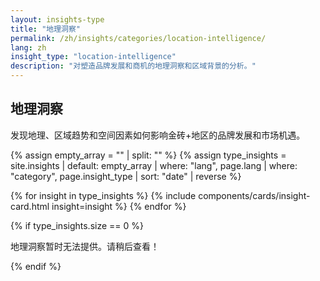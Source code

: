 ```yaml
---
layout: insights-type
title: "地理洞察"
permalink: /zh/insights/categories/location-intelligence/
lang: zh
insight_type: "location-intelligence"  
description: "对塑造品牌发展和商机的地理洞察和区域背景的分析。"
---
```


## 地理洞察

发现地理、区域趋势和空间因素如何影响金砖+地区的品牌发展和市场机遇。

{% assign empty_array = "" | split: "" %}
{% assign type_insights = site.insights | default: empty_array | where: "lang", page.lang | where: "category", page.insight_type | sort: "date" | reverse %}

<div class="insights-grid">
  {% for insight in type_insights %}
    {% include components/cards/insight-card.html insight=insight %}
  {% endfor %}
</div>

{% if type_insights.size == 0 %}
  <p class="no-insights">地理洞察暂时无法提供。请稍后查看！</p>
{% endif %}